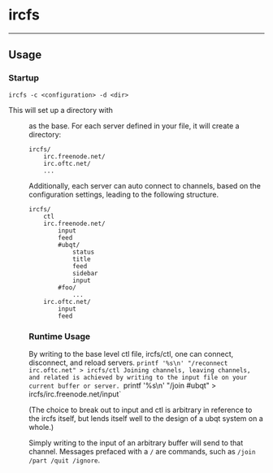 # ircfs
--------

## Usage

### Startup
`ircfs -c <configuration> -d <dir>`

This will set up a directory with <dir> as the base.
For each server defined in your <configuration> file, it will create a directory:

```
ircfs/
	irc.freenode.net/
	irc.oftc.net/
	...
```

Additionally, each server can auto connect to channels, based on the configuration settings, leading to the following structure.

```
ircfs/
	ctl
	irc.freenode.net/
		input
		feed
		#ubqt/
			status
			title
			feed
			sidebar
			input
		#foo/
			...
	irc.oftc.net/
		input
		feed
```

### Runtime Usage

By writing to the base level ctl file, ircfs/ctl, one can connect, disconnect, and reload servers.
`printf '%s\n' "/reconnect irc.oftc.net" > ircfs/ctl
Joining channels, leaving channels, and related is achieved by writing to the input file on your current buffer or server.
`printf '%s\n' "/join #ubqt" > ircfs/irc.freenode.net/input`

(The choice to break out to input and ctl is arbitrary in reference to the ircfs itself, but lends itself well to the design of a ubqt system on a whole.)

Simply writing to the input of an arbitrary buffer will send to that channel. Messages prefaced with a `/` are commands, such as `/join /part /quit /ignore`.
